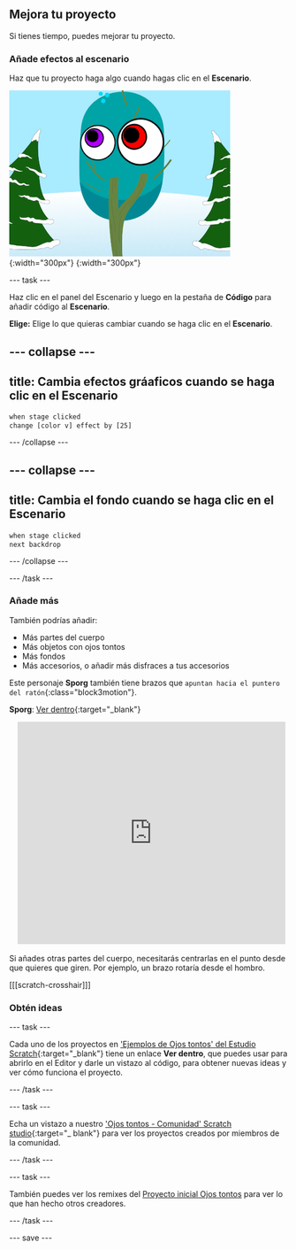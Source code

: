 ## Mejora tu proyecto

Si tienes tiempo, puedes mejorar tu proyecto.

### Añade efectos al escenario

Haz que tu proyecto haga algo cuando hagas clic en el **Escenario**.

![El escenario con efectos gráficos.](images/stage-effects.png){:width="300px"}
{:width="300px"}

--- task ---

Haz clic en el panel del Escenario y luego en la pestaña de **Código** para añadir código al **Escenario**.

**Elige:** Elige lo que quieras cambiar cuando se haga clic en el **Escenario**.

--- collapse ---
---
title: Cambia efectos gráaficos cuando se haga clic en el Escenario
---

```blocks3
when stage clicked
change [color v] effect by [25]
```

--- /collapse ---

--- collapse ---
---
title: Cambia el fondo cuando se haga clic en el Escenario
---

```blocks3
when stage clicked
next backdrop
```

--- /collapse ---

--- /task ---

### Añade más

También podrías añadir:
- Más partes del cuerpo
- Más objetos con ojos tontos
- Más fondos
- Más accesorios, o añadir más disfraces a tus accesorios

Este personaje **Sporg** también tiene brazos que `apuntan hacia el puntero del ratón`{:class="block3motion"}.

**Sporg**: [Ver dentro](https://scratch.mit.edu/projects/495865892/editor){:target="_blank"}
<div class="scratch-preview" style="margin-left: 15px;">
  <iframe allowtransparency="true" width="485" height="402" src="https://scratch.mit.edu/projects/embed/495865892/?autostart=false" frameborder="0"></iframe>
</div>

Si añades otras partes del cuerpo, necesitarás centrarlas en el punto desde que quieres que giren. Por ejemplo, un brazo rotaría desde el hombro.

[[[scratch-crosshair]]]

### Obtén ideas

--- task ---

Cada uno de los proyectos en ['Ejemplos de Ojos tontos' del Estudio Scratch](https://scratch.mit.edu/studios/29029028){:target="_blank"} tiene un enlace **Ver dentro**, que puedes usar para abrirlo en el Editor y darle un vistazo al código, para obtener nuevas ideas y ver cómo funciona el proyecto.

--- /task ---

--- task ---

Echa un vistazo a nuestro ['Ojos tontos - Comunidad' Scratch studio](https://scratch.mit.edu/studios/29120534){:target="_ blank"} para ver los proyectos creados por miembros de la comunidad.

--- /task ---

--- task ---

También puedes ver los remixes del [Proyecto inicial Ojos tontos](https://scratch.mit.edu/projects/582221984/remixes) para ver lo que han hecho otros creadores.

--- /task ---

--- save ---
